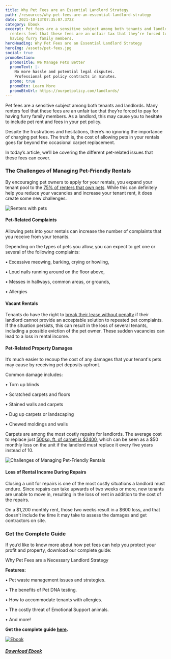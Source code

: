 ```yaml
---
title: Why Pet Fees are an Essential Landlord Strategy
path: /resources/why-pet-fees-are-an-essential-landlord-strategy
date: 2021-10-13T07:35:07.372Z
category: Ebook
excerpt: Pet fees are a sensitive subject among both tenants and landlords. Many
  renters feel that these fees are an unfair tax that they’re forced to pay for
  having furry family members.
heroHeading: Why Pet Fees are an Essential Landlord Strategy
heroImg: /assets/pet-fees.jpg
social: true
promoSection:
  promoTitle: We Manage Pets Better​
  promoText: |-
    No more hassle and potential legal disputes.
    Professional pet policy contracts in minutes.
  promo: true
  promoBtn: Learn More
  promoBtnUrl: https://ourpetpolicy.com/landlords/
---
```

Pet fees are a sensitive subject among both tenants and landlords. Many renters feel that these fees are an unfair tax that they’re forced to pay for having furry family members. As a landlord, this may cause you to hesitate to include pet rent and fees in your pet policy. 

Despite the frustrations and hesitations, there’s no ignoring the importance of charging pet fees. The truth is, the cost of allowing pets in your rentals goes far beyond the occasional carpet replacement. 

In today’s article, we’ll be covering the different pet-related issues that these fees can cover.

### The Challenges of Managing Pet-Friendly Rentals

By encouraging pet owners to apply for your rentals, you expand your tenant pool to the [75% of renters that own pets](https://www.ourpetpolicy.com/resources/the-landlords-guide-to-tenants-with-pets/). While this can definitely help you reduce your vacancies and increase your tenant rent, it does create some new challenges.

![Renters with pets](/assets/renters-own-pets.png "Renters with pets")

#### Pet-Related Complaints

Allowing pets into your rentals can increase the number of complaints that you receive from your tenants. 

Depending on the types of pets you allow, you can expect to get one or several of the following complaints:

• Excessive meowing, barking, crying or howling,

• Loud nails running around on the floor above,

• Messes in hallways, common areas, or grounds,

• Allergies

#### Vacant Rentals

Tenants do have the right to [break their lease without penalty](https://www.nolo.com/legal-encyclopedia/question-break-lease-noise-apartment-28219.html#:~:text=Shouting%20neighbors%20and%20barking%20dogs,rent%20due%20under%20the%20lease.) if their landlord cannot provide an acceptable solution to repeated pet complaints. If the situation persists, this can result in the loss of several tenants, including a possible eviction of the pet owner. These sudden vacancies can lead to a loss in rental income.

#### Pet-Related Property Damages 

It’s much easier to recoup the cost of any damages that your tenant's pets may cause by receiving pet deposits upfront. 

Common damage includes:

• Torn up blinds

• Scratched carpets and floors

• Stained walls and carpets

• Dug up carpets or landscaping

• Chewed moldings and walls

Carpets are among the most costly repairs for landlords. The average cost to replace just [500sq. ft. of carpet is $2400](https://homeguide.com/costs/carpet-installation-cost), which can be seen as a $50 monthly loss on the unit if the landlord must replace it every five years instead of 10.

![Challenges of Managing Pet-Friendly Rentals](/assets/challenges-of-pet-friendly-rentals.png "Challenges of Managing Pet-Friendly Rentals")

#### Loss of Rental Income During Repairs 

Closing a unit for repairs is one of the most costly situations a landlord must endure. Since repairs can take upwards of two weeks or more, new tenants are unable to move in, resulting in the loss of rent in addition to the cost of the repairs. 

On a $1,200 monthly rent, those two weeks result in a $600 loss, and that doesn't include the time it may take to assess the damages and get contractors on site.

### Get the Complete Guide

If you’d like to know more about how pet fees can help you protect your profit and property, download our complete guide: 

Why Pet Fees are a Necessary Landlord Strategy

**Features:**

• Pet waste management issues and strategies.

• The benefits of Pet DNA testing.

• How to accommodate tenants with allergies.

• The costly threat of Emotional Support animals.

• And more!

**Get the complete guide [here](https://www.ourpetpolicy.com/assets/ourpetpolicy_landlord_strategy_e-book.pdf).**[](https://www.ourpetpolicy.com/assets/ourpetpolicy_landlord_strategy_e-book.pdf)[](https://www.ourpetpolicy.com/assets/ourpetpolicy_landlord_strategy_e-book.pdf)

[![Ebook](/assets/why-pet-fees.png "Ebook")](https://www.ourpetpolicy.com/assets/ourpetpolicy_landlord_strategy_e-book.pdf)

###### **[Download Ebook](https://www.ourpetpolicy.com/assets/ourpetpolicy_landlord_strategy_e-book.pdf)**
